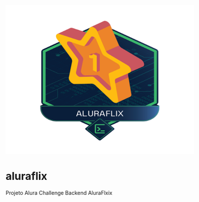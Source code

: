 <div align="center">
	<br>
		<img src="Badge_AluraFlix.png" width="800" height="400" alt="Click to see the source">
	</a>
	<br>
</div>

# aluraflix
 Projeto Alura Challenge Backend AluraFlxix
